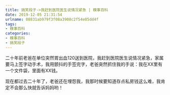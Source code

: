 ```yaml
---
title: 搞笑段子->我赶到医院医生说情况紧急 | 糗事百科
date: 2019-12-05 21:31:54
urlname: 08831ab979f3f08a3908c2f54e05dd4f
tags: 
- 糗事百科
categories:
- 糗事百科
- 搞笑段子
---
```

二十年前老爸在单位突然胃出血120送到医院，我赶到医院医生说情况紧急，家属要马上签字动手术，我用颤抖的手签完字，老爸突然抓住我的手说：我在XX里有一个文件袋，里面有XX钱。

现在都过去二十年了，老爸还在埋怨我，我那时候要知道存点私房钱这么难，我肯定不会那么快就告诉妈妈哟！



